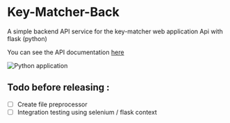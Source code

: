 # Key-Matcher-Back
A simple backend API service for the key-matcher web application Api with flask (python)

You can see the API documentation [here](https://info-extractor-docs.netlify.app/)

![Python application](https://github.com/William9923/Key-Matcher-Back/workflows/Python%20application/badge.svg?branch=master)
## Todo before releasing :
- [ ] Create file preprocessor
- [ ] Integration testing using selenium / flask context
